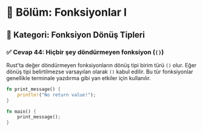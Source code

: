 # 📘 Bölüm: Fonksiyonlar I  
## 🔹 Kategori: Fonksiyon Dönüş Tipleri  
### ✅ Cevap 44: Hiçbir şey döndürmeyen fonksiyon (`()`)

Rust'ta değer döndürmeyen fonksiyonların dönüş tipi birim türü `()` olur. Eğer dönüş tipi belirtilmezse varsayılan olarak `()` kabul edilir. Bu tür fonksiyonlar genellikle terminale yazdırma gibi yan etkiler için kullanılır.

```rust
fn print_message() {
    println!("No return value!");
}

fn main() {
    print_message();
}
```
